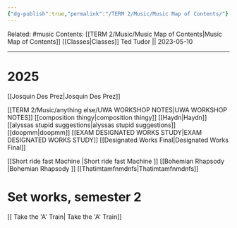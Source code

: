 ```yaml
---
{"dg-publish":true,"permalink":"/TERM 2/Music/Music Map of Contents/"}
---
```


Related: #music 
Contents: [[TERM 2/Music/Music Map of Contents\|Music Map of Contents]]
[[Classes\|Classes]]
Ted Tudor || 2023-05-10
***
# 2025
[[Josquin Des Prez\|Josquin Des Prez]]













[[TERM 2/Music/anything else/UWA WORKSHOP NOTES\|UWA WORKSHOP NOTES]]
[[composition thingy\|composition thingy]]
[[Haydn\|Haydn]]
[[alyssas stupid suggestions\|alyssas stupid suggestions]]
[[doopmm\|doopmm]]
[[EXAM DESIGNATED WORKS STUDY\|EXAM DESIGNATED WORKS STUDY]]
[[Designated Works Final\|Designated Works Final]]

[[Short ride fast Machine \|Short ride fast Machine ]]
[[Bohemian Rhapsody \|Bohemian Rhapsody ]]
[[Thatimtamfnmdnfs\|Thatimtamfnmdnfs]]





# Set works, semester 2 
[[ Take the 'A' Train\| Take the 'A' Train]]
